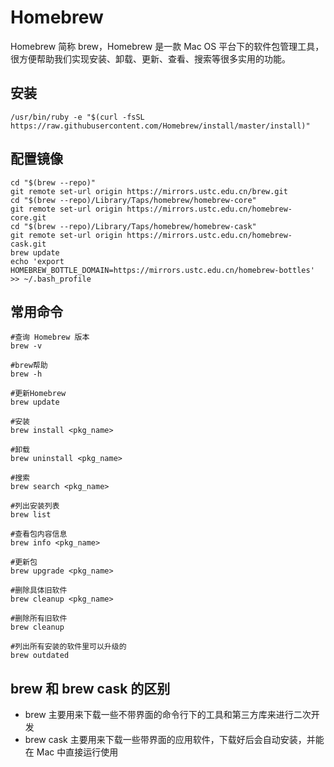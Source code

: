 # Homebrew

Homebrew 简称 brew，Homebrew 是一款 Mac OS 平台下的软件包管理工具，很方便帮助我们实现安装、卸载、更新、查看、搜索等很多实用的功能。

## 安装

```shell
/usr/bin/ruby -e "$(curl -fsSL https://raw.githubusercontent.com/Homebrew/install/master/install)"
```

## 配置镜像
```shell
cd "$(brew --repo)"
git remote set-url origin https://mirrors.ustc.edu.cn/brew.git
cd "$(brew --repo)/Library/Taps/homebrew/homebrew-core"
git remote set-url origin https://mirrors.ustc.edu.cn/homebrew-core.git
cd "$(brew --repo)/Library/Taps/homebrew/homebrew-cask"
git remote set-url origin https://mirrors.ustc.edu.cn/homebrew-cask.git
brew update
echo 'export HOMEBREW_BOTTLE_DOMAIN=https://mirrors.ustc.edu.cn/homebrew-bottles' >> ~/.bash_profile
```

## 常用命令

```shell
#查询 Homebrew 版本
brew -v

#brew帮助
brew -h

#更新Homebrew
brew update

#安装
brew install <pkg_name>

#卸载
brew uninstall <pkg_name>

#搜索
brew search <pkg_name>

#列出安装列表
brew list

#查看包内容信息
brew info <pkg_name>

#更新包
brew upgrade <pkg_name>

#删除具体旧软件
brew cleanup <pkg_name>

#删除所有旧软件
brew cleanup

#列出所有安装的软件里可以升级的
brew outdated		
```

## brew 和 brew cask 的区别

* brew 主要用来下载一些不带界面的命令行下的工具和第三方库来进行二次开发
* brew cask 主要用来下载一些带界面的应用软件，下载好后会自动安装，并能在 Mac 中直接运行使用